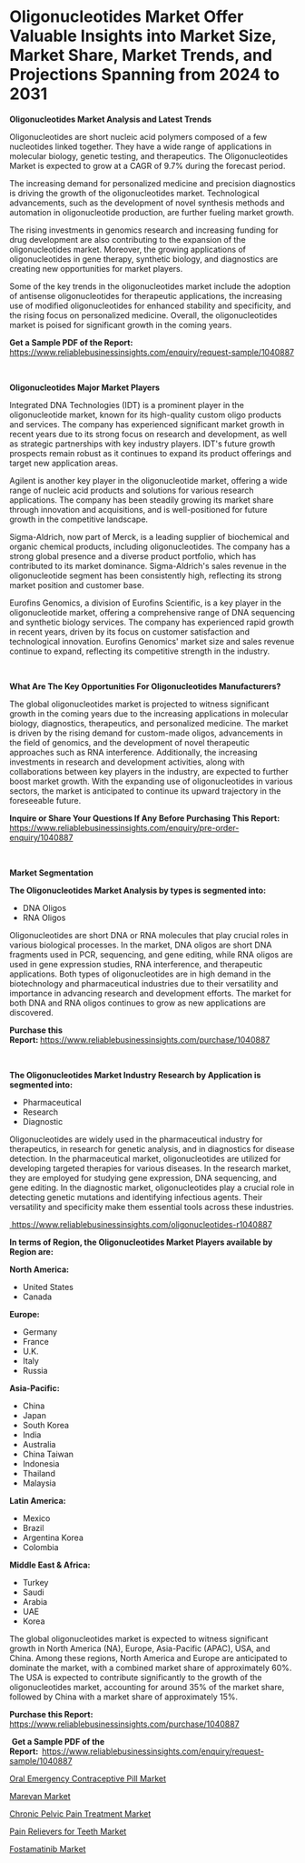 <p><h1>Oligonucleotides Market Offer Valuable Insights into Market Size, Market Share, Market Trends, and Projections Spanning from 2024 to 2031</h1></p><p><strong>Oligonucleotides Market Analysis and Latest Trends</strong></p>
<p><p>Oligonucleotides are short nucleic acid polymers composed of a few nucleotides linked together. They have a wide range of applications in molecular biology, genetic testing, and therapeutics. The Oligonucleotides Market is expected to grow at a CAGR of 9.7% during the forecast period. </p><p>The increasing demand for personalized medicine and precision diagnostics is driving the growth of the oligonucleotides market. Technological advancements, such as the development of novel synthesis methods and automation in oligonucleotide production, are further fueling market growth. </p><p>The rising investments in genomics research and increasing funding for drug development are also contributing to the expansion of the oligonucleotides market. Moreover, the growing applications of oligonucleotides in gene therapy, synthetic biology, and diagnostics are creating new opportunities for market players. </p><p>Some of the key trends in the oligonucleotides market include the adoption of antisense oligonucleotides for therapeutic applications, the increasing use of modified oligonucleotides for enhanced stability and specificity, and the rising focus on personalized medicine. Overall, the oligonucleotides market is poised for significant growth in the coming years.</p></p>
<p><strong>Get a Sample PDF of the Report:&nbsp;</strong> <a href="https://www.reliablebusinessinsights.com/enquiry/request-sample/1040887">https://www.reliablebusinessinsights.com/enquiry/request-sample/1040887</a></p>
<p>&nbsp;</p>
<p><strong>Oligonucleotides Major Market Players</strong></p>
<p><p>Integrated DNA Technologies (IDT) is a prominent player in the oligonucleotide market, known for its high-quality custom oligo products and services. The company has experienced significant market growth in recent years due to its strong focus on research and development, as well as strategic partnerships with key industry players. IDT's future growth prospects remain robust as it continues to expand its product offerings and target new application areas.</p><p>Agilent is another key player in the oligonucleotide market, offering a wide range of nucleic acid products and solutions for various research applications. The company has been steadily growing its market share through innovation and acquisitions, and is well-positioned for future growth in the competitive landscape.</p><p>Sigma-Aldrich, now part of Merck, is a leading supplier of biochemical and organic chemical products, including oligonucleotides. The company has a strong global presence and a diverse product portfolio, which has contributed to its market dominance. Sigma-Aldrich's sales revenue in the oligonucleotide segment has been consistently high, reflecting its strong market position and customer base.</p><p>Eurofins Genomics, a division of Eurofins Scientific, is a key player in the oligonucleotide market, offering a comprehensive range of DNA sequencing and synthetic biology services. The company has experienced rapid growth in recent years, driven by its focus on customer satisfaction and technological innovation. Eurofins Genomics' market size and sales revenue continue to expand, reflecting its competitive strength in the industry.</p></p>
<p>&nbsp;</p>
<p><strong>What Are The Key Opportunities For Oligonucleotides Manufacturers?</strong></p>
<p><p>The global oligonucleotides market is projected to witness significant growth in the coming years due to the increasing applications in molecular biology, diagnostics, therapeutics, and personalized medicine. The market is driven by the rising demand for custom-made oligos, advancements in the field of genomics, and the development of novel therapeutic approaches such as RNA interference. Additionally, the increasing investments in research and development activities, along with collaborations between key players in the industry, are expected to further boost market growth. With the expanding use of oligonucleotides in various sectors, the market is anticipated to continue its upward trajectory in the foreseeable future.</p></p>
<p><strong>Inquire or Share Your Questions If Any Before Purchasing This Report:</strong> <a href="https://www.reliablebusinessinsights.com/enquiry/pre-order-enquiry/1040887">https://www.reliablebusinessinsights.com/enquiry/pre-order-enquiry/1040887</a></p>
<p>&nbsp;</p>
<p><strong>Market Segmentation</strong></p>
<p><strong>The Oligonucleotides Market Analysis by types is segmented into:</strong></p>
<p><ul><li>DNA Oligos</li><li>RNA Oligos</li></ul></p>
<p><p>Oligonucleotides are short DNA or RNA molecules that play crucial roles in various biological processes. In the market, DNA oligos are short DNA fragments used in PCR, sequencing, and gene editing, while RNA oligos are used in gene expression studies, RNA interference, and therapeutic applications. Both types of oligonucleotides are in high demand in the biotechnology and pharmaceutical industries due to their versatility and importance in advancing research and development efforts. The market for both DNA and RNA oligos continues to grow as new applications are discovered.</p></p>
<p><strong>Purchase this Report:&nbsp;</strong><a href="https://www.reliablebusinessinsights.com/purchase/1040887">https://www.reliablebusinessinsights.com/purchase/1040887</a></p>
<p>&nbsp;</p>
<p><strong>The Oligonucleotides Market Industry Research by Application is segmented into:</strong></p>
<p><ul><li>Pharmaceutical</li><li>Research</li><li>Diagnostic</li></ul></p>
<p><p>Oligonucleotides are widely used in the pharmaceutical industry for therapeutics, in research for genetic analysis, and in diagnostics for disease detection. In the pharmaceutical market, oligonucleotides are utilized for developing targeted therapies for various diseases. In the research market, they are employed for studying gene expression, DNA sequencing, and gene editing. In the diagnostic market, oligonucleotides play a crucial role in detecting genetic mutations and identifying infectious agents. Their versatility and specificity make them essential tools across these industries.</p></p>
<p><a href="https://www.reliablebusinessinsights.com/oligonucleotides-r1040887">&nbsp;https://www.reliablebusinessinsights.com/oligonucleotides-r1040887</a></p>
<p><strong>In terms of Region, the Oligonucleotides Market Players available by Region are:</strong></p>
<p>
    <p> <strong> North America: </strong>
        <ul>
            <li>United States</li>
            <li>Canada</li>
        </ul>
        </p> 
    <p> <strong> Europe: </strong>
        <ul>
            <li>Germany</li>
            <li>France</li>
            <li>U.K.</li>
            <li>Italy</li>
            <li>Russia</li>
        </ul>
        </p> 
    <p> <strong> Asia-Pacific: </strong>
        <ul>
            <li>China</li>
            <li>Japan</li>
            <li>South Korea</li>
            <li>India</li>
            <li>Australia</li>
            <li>China Taiwan</li>
            <li>Indonesia</li>
            <li>Thailand</li>
            <li>Malaysia</li>
        </ul>
        </p> 
    <p> <strong> Latin America: </strong>
        <ul>
            <li>Mexico</li>
            <li>Brazil</li>
            <li>Argentina Korea</li>
            <li>Colombia</li>
        </ul>
        </p> 
    <p> <strong> Middle East & Africa: </strong>
        <ul>
            <li>Turkey</li>
            <li>Saudi</li>
            <li>Arabia</li>
            <li>UAE</li>
            <li>Korea</li>
        </ul>
    </p>
    </p>
<p><p>The global oligonucleotides market is expected to witness significant growth in North America (NA), Europe, Asia-Pacific (APAC), USA, and China. Among these regions, North America and Europe are anticipated to dominate the market, with a combined market share of approximately 60%. The USA is expected to contribute significantly to the growth of the oligonucleotides market, accounting for around 35% of the market share, followed by China with a market share of approximately 15%.</p></p>
<p><strong>Purchase this Report: </strong><a href="https://www.reliablebusinessinsights.com/purchase/1040887">https://www.reliablebusinessinsights.com/purchase/1040887</a></p>
<p>&nbsp;<strong>Get a Sample PDF of the Report:&nbsp;&nbsp;</strong><a href="https://www.reliablebusinessinsights.com/enquiry/request-sample/1040887">https://www.reliablebusinessinsights.com/enquiry/request-sample/1040887</a></p>
<p><strong></strong></p>
<p><p><a href="https://github.com/hlspriggs/Market-Research-Report-List-1/blob/main/oral-emergency-contraceptive-pill-market.md">Oral Emergency Contraceptive Pill Market</a></p><p><a href="https://github.com/dylanObrien626/Market-Research-Report-List-1/blob/main/marevan-market.md">Marevan Market</a></p><p><a href="https://github.com/JameTravis/Market-Research-Report-List-6/blob/main/chronic-pelvic-pain-treatment-market.md">Chronic Pelvic Pain Treatment Market</a></p><p><a href="https://github.com/qndifksd5/Market-Research-Report-List-1/blob/main/pain-relievers-for-teeth-market.md">Pain Relievers for Teeth Market</a></p><p><a href="https://github.com/ksleyeze/Market-Research-Report-List-1/blob/main/fostamatinib-market.md">Fostamatinib Market</a></p></p>